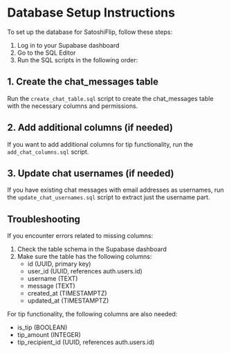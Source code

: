 # Database Setup Instructions

To set up the database for SatoshiFlip, follow these steps:

1. Log in to your Supabase dashboard
2. Go to the SQL Editor
3. Run the SQL scripts in the following order:

## 1. Create the chat_messages table

Run the `create_chat_table.sql` script to create the chat_messages table with the necessary columns and permissions.

## 2. Add additional columns (if needed)

If you want to add additional columns for tip functionality, run the `add_chat_columns.sql` script.

## 3. Update chat usernames (if needed)

If you have existing chat messages with email addresses as usernames, run the `update_chat_usernames.sql` script to extract just the username part.

## Troubleshooting

If you encounter errors related to missing columns:

1. Check the table schema in the Supabase dashboard
2. Make sure the table has the following columns:
   - id (UUID, primary key)
   - user_id (UUID, references auth.users.id)
   - username (TEXT)
   - message (TEXT)
   - created_at (TIMESTAMPTZ)
   - updated_at (TIMESTAMPTZ)

For tip functionality, the following columns are also needed:
   - is_tip (BOOLEAN)
   - tip_amount (INTEGER)
   - tip_recipient_id (UUID, references auth.users.id) 